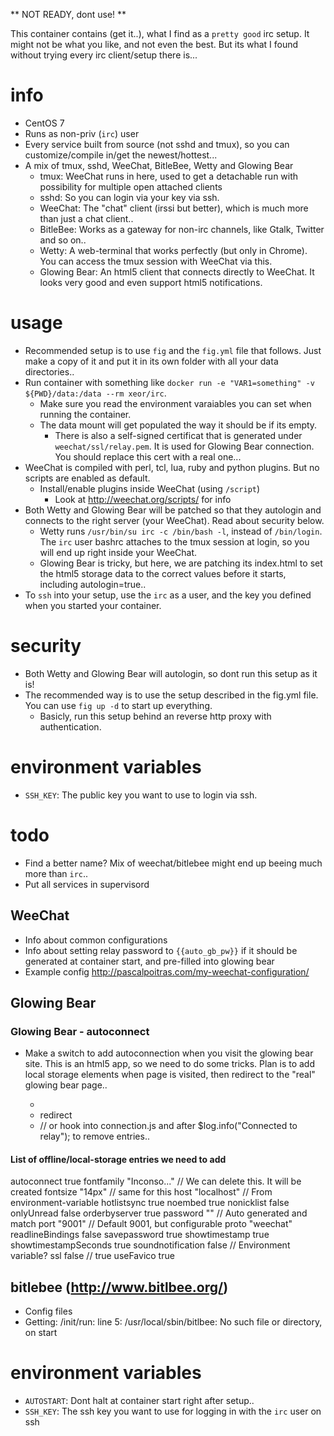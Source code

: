 ** NOT READY, dont use! **

This container contains (get it..), what I find as a `pretty good` irc setup.
It might not be what you like, and not even the best. But its what I found without trying every irc client/setup there is...

# info
* CentOS 7
* Runs as non-priv (`irc`) user
* Every service built from source (not sshd and tmux), so you can customize/compile in/get the newest/hottest...
* A mix of tmux, sshd, WeeChat, BitleBee, Wetty and Glowing Bear
  * tmux: WeeChat runs in here, used to get a detachable run with possibility for multiple open attached clients
  * sshd: So you can login via your key via ssh.
  * WeeChat: The "chat" client (irssi but better), which is much more than just a chat client..
  * BitleBee: Works as a gateway for non-irc channels, like Gtalk, Twitter and so on..
  * Wetty: A web-terminal that works perfectly (but only in Chrome). You can access the tmux session with WeeChat via this.
  * Glowing Bear: An html5 client that connects directly to WeeChat. It looks very good and even support html5 notifications.

# usage
* Recommended setup is to use `fig` and the `fig.yml` file that follows. Just make a copy of it and put it in its own folder with all your data directories..
* Run container with something like `docker run -e "VAR1=something" -v ${PWD}/data:/data --rm xeor/irc`.
  * Make sure you read the environment varaiables you can set when running the container.
  * The data mount will get populated the way it should be if its empty.
    * There is also a self-signed certificat that is generated under `weechat/ssl/relay.pem`. It is used for Glowing Bear connection. You should replace this cert with a real one...
* WeeChat is compiled with perl, tcl, lua, ruby and python plugins. But no scripts are enabled as default.
  * Install/enable plugins inside WeeChat (using `/script`)
    * Look at http://weechat.org/scripts/ for info
* Both Wetty and Glowing Bear will be patched so that they autologin and connects to the right server (your WeeChat). Read about security below.
  * Wetty runs `/usr/bin/su irc -c /bin/bash -l`, instead of `/bin/login`. The `irc` user bashrc attaches to the tmux session at login, so you will end up right inside your WeeChat.
  * Glowing Bear is tricky, but here, we are patching its index.html to set the html5 storage data to the correct values before it starts, including autologin=true..
* To `ssh` into your setup, use the `irc` as a user, and the key you defined when you started your container.

# security
* Both Wetty and Glowing Bear will autologin, so dont run this setup as it is!
* The recommended way is to use the setup described in the fig.yml file. You can use `fig up -d` to start up everything.
  * Basicly, run this setup behind an reverse http proxy with authentication.

# environment variables
* `SSH_KEY`: The public key you want to use to login via ssh.

# todo
* Find a better name? Mix of weechat/bitlebee might end up beeing much more than `irc`..
* Put all services in supervisord

## WeeChat
* Info about common configurations
* Info about setting relay password to `{{auto_gb_pw}}` if it should be generated at container start, and pre-filled into glowing bear
* Example config http://pascalpoitras.com/my-weechat-configuration/

## Glowing Bear

### Glowing Bear - autoconnect
* Make a switch to add autoconnection when you visit the glowing bear site. This is an html5 app, so we need to do some tricks.
  Plan is to add local storage elements when page is visited, then redirect to the "real" glowing bear page..

  * <script>localStorage.setItem("name", "value"); ....</script>
  * redirect
  * <script>localStorage.removeItem("name"); ...</script> // or hook into connection.js and after $log.info("Connected to relay"); to remove entries..

#### List of offline/local-storage entries we need to add
autoconnect     true
fontfamily      "Inconso..."    // We can delete this. It will be created
fontsize        "14px"          // same for this
host            "localhost"     // From environment-variable
hotlistsync	true
noembed         true
nonicklist      false
onlyUnread      false
orderbyserver   true
password        ""              // Auto generated and match
port            "9001"          // Default 9001, but configurable
proto           "weechat"
readlineBindings false
savepassword    true
showtimestamp   true
showtimestampSeconds true
soundnotification    false      // Environment variable?
ssl             false           // true
useFavico       true


## bitlebee (http://www.bitlbee.org/)
* Config files
* Getting: /init/run: line 5: /usr/local/sbin/bitlbee: No such file or directory, on start

# environment variables
* `AUTOSTART`: Dont halt at container start right after setup..
* `SSH_KEY`: The ssh key you want to use for logging in with the `irc` user on ssh
